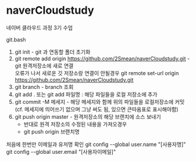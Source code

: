 # naverCloudstudy
네이버 클라우드 과정 3기 수업


git.bash

1. git init - git 과 연동할 폴더 초기화 
2. git remote add origin https://github.com/2Smean/naverCloudstudy.git - git 원격저장소에 새로 연결  
오류가 나서 새로운 깃 저장소랑 연결이 안될경우
git remote set-url origin https://github.com/2Smean/naverCloudstudy.git
3. git branch - branch 조회
4. git add . 또는 git add 파일명 : 해당 파일들을 로컬 저장소에 추가
5. git commit -M 메세지 - 해당 메세지와 함께 위의 파일들을 로컬저장소에 커밋 (cf. 메세지에 띄어쓰기 없으며 그냥 써도 됨, 있으면 큰따옴표로 표시해야함)  
6. git push origin master - 원격저장소의 해당 브랜치에 소스 보내기
    - 반대로 원격 저장소의 수정된 내용을 가져오경우
    - git push origin 브랜치명 

처음에 한번만 이메일과 유저명 확인 
git config --global user.name "[사용자명]"
git config --global user.email "[사용자이메일]"  
  
